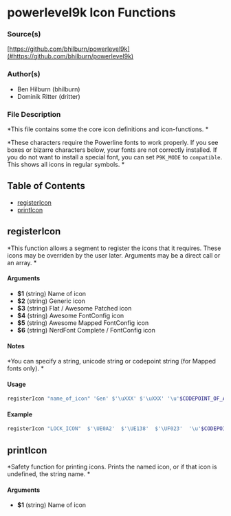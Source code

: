 # powerlevel9k Icon Functions


### Source(s)

[https://github.com/bhilburn/powerlevel9k](#https://github.com/bhilburn/powerlevel9k)


### Author(s)

- Ben Hilburn (bhilburn)
- Dominik Ritter (dritter)


### File Description

*This file contains some the core icon definitions and icon-functions. *

*These characters require the Powerline fonts to work properly. If you see boxes or bizarre characters below, your fonts are not correctly installed. If you do not want to install a special font, you can set `P9K_MODE` to `compatible`. This shows all icons in regular symbols. *

## Table of Contents

- [registerIcon](#registerIcon)
- [printIcon](#printIcon)

## registerIcon
*This function allows a segment to register the icons that it requires. These icons may be overriden by the user later. Arguments may be a direct call or an array. *

#### Arguments

- **$1** (string) Name of icon
- **$2** (string) Generic icon
- **$3** (string) Flat / Awesome Patched icon
- **$4** (string) Awesome FontConfig icon
- **$5** (string) Awesome Mapped FontConfig icon
- **$6** (string) NerdFont Complete / FontConfig icon


#### Notes

*You can specify a string, unicode string or codepoint string (for Mapped fonts only). *

#### Usage

```sh
registerIcon "name_of_icon" 'Gen' $'\uXXX' $'\uXXX' '\u'$CODEPOINT_OF_AWESOME_xxx '\uXXX'

```

#### Example

```sh
registerIcon "LOCK_ICON"  $'\UE0A2'  $'\UE138'  $'\UF023'  '\u'$CODEPOINT_OF_AWESOME_LOCK  $'\UF023'

```

## printIcon
*Safety function for printing icons. Prints the named icon, or if that icon is undefined, the string name. *

#### Arguments

- **$1** (string) Name of icon


